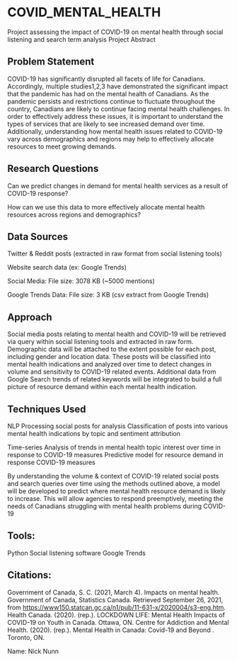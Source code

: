 # COVID_MENTAL_HEALTH
Project assessing the impact of COVID-19 on mental health through social listening and search term analysis
Project Abstract


## Problem Statement

COVID-19 has significantly disrupted all facets of life for Canadians. Accordingly, multiple studies1,2,3  have demonstrated the significant impact that the pandemic has had on the mental health of Canadians. As the pandemic persists and restrictions continue to fluctuate throughout the country, Canadians are likely to continue facing mental health challenges. In order to effectively address these issues, it is important to understand the types of services that are likely to see increased demand over time. Additionally, understanding how mental health issues related to COVID-19 vary across demographics and regions may help to effectively allocate resources to meet growing demands. 



## Research Questions

Can we predict changes in demand for mental health services as a result of COVID-19 response?

How can we use this data to more effectively allocate mental health resources across regions and demographics?


## Data Sources

Twitter & Reddit posts (extracted in raw format from social listening tools)

Website search data (ex: Google Trends)

Social Media: 
File size: 3078 KB (~5000 mentions)

Google Trends Data:
File size: 3 KB (csv extract from Google Trends)





## Approach

Social media posts relating to mental health and COVID-19 will be retrieved via query within social listening tools and extracted in raw form. Demographic data will be attached to the extent possible for each post, including gender and location data. These posts will be classified into mental health indications and analyzed over time to detect changes in volume and sensitivity to COVID-19 related events. Additional data from Google Search trends of related keywords will be integrated to build a full picture of resource demand within each mental health indication.


## Techniques Used



NLP
Processing social posts for analysis
Classification of posts into various mental health indications by topic and sentiment attribution


Time-series
Analysis of trends in mental health topic interest over time in response to COVID-19 measures
Predictive model for resource demand in response COVID-19 measures



By understanding the volume & context of COVID-19 related social posts and search queries over time using the methods outlined above, a model will be developed to predict where mental health resource demand is likely to increase. This will allow agencies to respond preemptively, meeting the needs of Canadians struggling with mental health problems during COVID-19

## Tools:

Python
Social listening software
Google Trends


## Citations:
Government of Canada, S. C. (2021, March 4). Impacts on mental health. Government of Canada, Statistics Canada. Retrieved September 26, 2021, from https://www150.statcan.gc.ca/n1/pub/11-631-x/2020004/s3-eng.htm. 
Health Canada. (2020). (rep.). LOCKDOWN LIFE: Mental Health Impacts of COVID-19 on Youth in Canada. Ottawa, ON. 
Centre for Addiction and Mental Health. (2020). (rep.). Mental Health in Canada: Covid-19 and Beyond . Toronto, ON. 

Name: Nick Nunn
